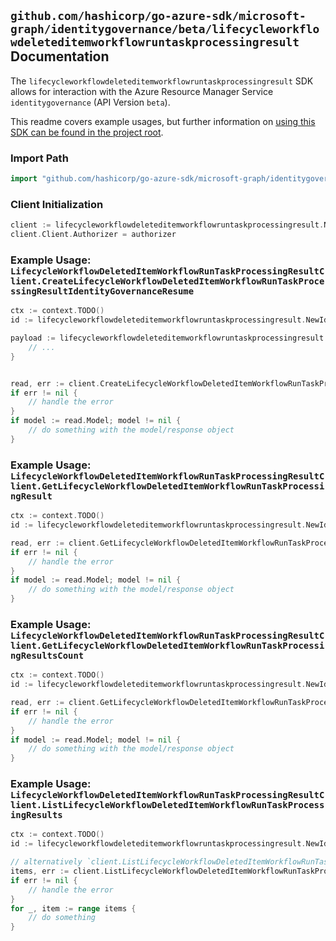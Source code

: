 
## `github.com/hashicorp/go-azure-sdk/microsoft-graph/identitygovernance/beta/lifecycleworkflowdeleteditemworkflowruntaskprocessingresult` Documentation

The `lifecycleworkflowdeleteditemworkflowruntaskprocessingresult` SDK allows for interaction with the Azure Resource Manager Service `identitygovernance` (API Version `beta`).

This readme covers example usages, but further information on [using this SDK can be found in the project root](https://github.com/hashicorp/go-azure-sdk/tree/main/docs).

### Import Path

```go
import "github.com/hashicorp/go-azure-sdk/microsoft-graph/identitygovernance/beta/lifecycleworkflowdeleteditemworkflowruntaskprocessingresult"
```


### Client Initialization

```go
client := lifecycleworkflowdeleteditemworkflowruntaskprocessingresult.NewLifecycleWorkflowDeletedItemWorkflowRunTaskProcessingResultClientWithBaseURI("https://management.azure.com")
client.Client.Authorizer = authorizer
```


### Example Usage: `LifecycleWorkflowDeletedItemWorkflowRunTaskProcessingResultClient.CreateLifecycleWorkflowDeletedItemWorkflowRunTaskProcessingResultIdentityGovernanceResume`

```go
ctx := context.TODO()
id := lifecycleworkflowdeleteditemworkflowruntaskprocessingresult.NewIdentityGovernanceLifecycleWorkflowDeletedItemWorkflowIdRunIdTaskProcessingResultID("workflowIdValue", "runIdValue", "taskProcessingResultIdValue")

payload := lifecycleworkflowdeleteditemworkflowruntaskprocessingresult.CreateLifecycleWorkflowDeletedItemWorkflowRunTaskProcessingResultIdentityGovernanceResumeRequest{
	// ...
}


read, err := client.CreateLifecycleWorkflowDeletedItemWorkflowRunTaskProcessingResultIdentityGovernanceResume(ctx, id, payload)
if err != nil {
	// handle the error
}
if model := read.Model; model != nil {
	// do something with the model/response object
}
```


### Example Usage: `LifecycleWorkflowDeletedItemWorkflowRunTaskProcessingResultClient.GetLifecycleWorkflowDeletedItemWorkflowRunTaskProcessingResult`

```go
ctx := context.TODO()
id := lifecycleworkflowdeleteditemworkflowruntaskprocessingresult.NewIdentityGovernanceLifecycleWorkflowDeletedItemWorkflowIdRunIdTaskProcessingResultID("workflowIdValue", "runIdValue", "taskProcessingResultIdValue")

read, err := client.GetLifecycleWorkflowDeletedItemWorkflowRunTaskProcessingResult(ctx, id, lifecycleworkflowdeleteditemworkflowruntaskprocessingresult.DefaultGetLifecycleWorkflowDeletedItemWorkflowRunTaskProcessingResultOperationOptions())
if err != nil {
	// handle the error
}
if model := read.Model; model != nil {
	// do something with the model/response object
}
```


### Example Usage: `LifecycleWorkflowDeletedItemWorkflowRunTaskProcessingResultClient.GetLifecycleWorkflowDeletedItemWorkflowRunTaskProcessingResultsCount`

```go
ctx := context.TODO()
id := lifecycleworkflowdeleteditemworkflowruntaskprocessingresult.NewIdentityGovernanceLifecycleWorkflowDeletedItemWorkflowIdRunID("workflowIdValue", "runIdValue")

read, err := client.GetLifecycleWorkflowDeletedItemWorkflowRunTaskProcessingResultsCount(ctx, id, lifecycleworkflowdeleteditemworkflowruntaskprocessingresult.DefaultGetLifecycleWorkflowDeletedItemWorkflowRunTaskProcessingResultsCountOperationOptions())
if err != nil {
	// handle the error
}
if model := read.Model; model != nil {
	// do something with the model/response object
}
```


### Example Usage: `LifecycleWorkflowDeletedItemWorkflowRunTaskProcessingResultClient.ListLifecycleWorkflowDeletedItemWorkflowRunTaskProcessingResults`

```go
ctx := context.TODO()
id := lifecycleworkflowdeleteditemworkflowruntaskprocessingresult.NewIdentityGovernanceLifecycleWorkflowDeletedItemWorkflowIdRunID("workflowIdValue", "runIdValue")

// alternatively `client.ListLifecycleWorkflowDeletedItemWorkflowRunTaskProcessingResults(ctx, id, lifecycleworkflowdeleteditemworkflowruntaskprocessingresult.DefaultListLifecycleWorkflowDeletedItemWorkflowRunTaskProcessingResultsOperationOptions())` can be used to do batched pagination
items, err := client.ListLifecycleWorkflowDeletedItemWorkflowRunTaskProcessingResultsComplete(ctx, id, lifecycleworkflowdeleteditemworkflowruntaskprocessingresult.DefaultListLifecycleWorkflowDeletedItemWorkflowRunTaskProcessingResultsOperationOptions())
if err != nil {
	// handle the error
}
for _, item := range items {
	// do something
}
```
